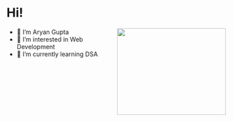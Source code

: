 # **Hi!**
<img align='right' src="https://media.giphy.com/media/Ll22OhMLAlVDb8UQWe/giphy.gif" width="250" height="200">

- 👋 I’m Aryan Gupta
- 👀 I’m interested in  Web Development
- 🌱 I’m currently learning DSA
  
